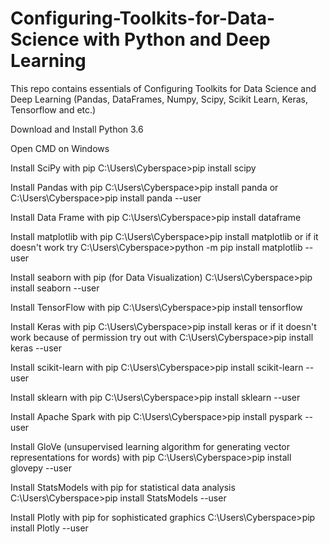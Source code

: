# Configuring-Toolkits-for-Data-Science with Python and Deep Learning
This repo contains essentials of Configuring Toolkits for Data Science and Deep Learning (Pandas, DataFrames, Numpy, Scipy, Scikit Learn, Keras, Tensorflow and etc.)

Download and Install Python 3.6

Open CMD on Windows

Install SciPy with pip
C:\Users\Cyberspace>pip install scipy

Install Pandas with pip
C:\Users\Cyberspace>pip install panda
or C:\Users\Cyberspace>pip install panda --user

Install Data Frame with pip
C:\Users\Cyberspace>pip install dataframe

Install matplotlib with pip
C:\Users\Cyberspace>pip install matplotlib
or if it doesn't work try C:\Users\Cyberspace>python -m pip install matplotlib --user

Install seaborn with pip (for Data Visualization) 
C:\Users\Cyberspace>pip install seaborn --user

Install TensorFlow with pip
C:\Users\Cyberspace>pip install tensorflow

Install Keras with pip
C:\Users\Cyberspace>pip install keras
or if it doesn't work because of permission try out with C:\Users\Cyberspace>pip install keras --user

Install scikit-learn with pip
C:\Users\Cyberspace>pip install scikit-learn --user

Install sklearn with pip
C:\Users\Cyberspace>pip install sklearn --user

Install Apache Spark with pip
C:\Users\Cyberspace>pip install pyspark --user

Install GloVe (unsupervised learning algorithm for generating vector representations for words) with pip
C:\Users\Cyberspace>pip install glovepy --user

Install StatsModels with pip for statistical data analysis
C:\Users\Cyberspace>pip install StatsModels --user

Install Plotly with pip for sophisticated graphics
C:\Users\Cyberspace>pip install Plotly --user
